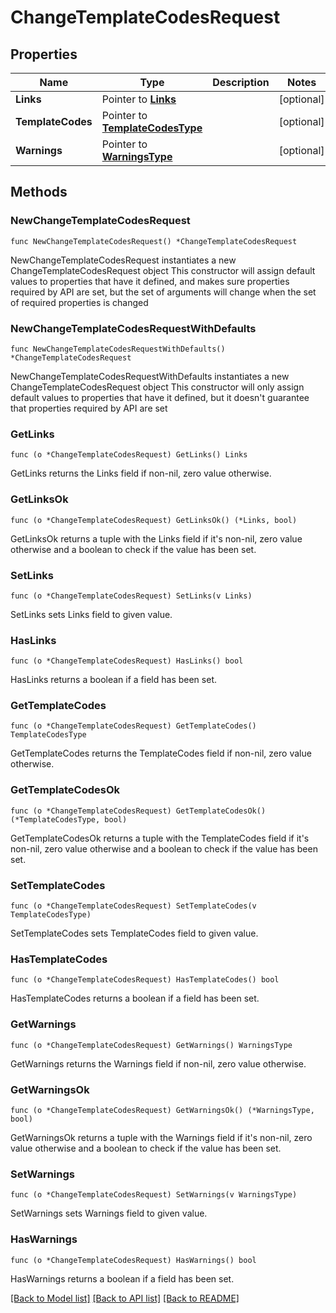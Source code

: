 # ChangeTemplateCodesRequest

## Properties

Name | Type | Description | Notes
------------ | ------------- | ------------- | -------------
**Links** | Pointer to [**Links**](Links.md) |  | [optional] 
**TemplateCodes** | Pointer to [**TemplateCodesType**](TemplateCodesType.md) |  | [optional] 
**Warnings** | Pointer to [**WarningsType**](WarningsType.md) |  | [optional] 

## Methods

### NewChangeTemplateCodesRequest

`func NewChangeTemplateCodesRequest() *ChangeTemplateCodesRequest`

NewChangeTemplateCodesRequest instantiates a new ChangeTemplateCodesRequest object
This constructor will assign default values to properties that have it defined,
and makes sure properties required by API are set, but the set of arguments
will change when the set of required properties is changed

### NewChangeTemplateCodesRequestWithDefaults

`func NewChangeTemplateCodesRequestWithDefaults() *ChangeTemplateCodesRequest`

NewChangeTemplateCodesRequestWithDefaults instantiates a new ChangeTemplateCodesRequest object
This constructor will only assign default values to properties that have it defined,
but it doesn't guarantee that properties required by API are set

### GetLinks

`func (o *ChangeTemplateCodesRequest) GetLinks() Links`

GetLinks returns the Links field if non-nil, zero value otherwise.

### GetLinksOk

`func (o *ChangeTemplateCodesRequest) GetLinksOk() (*Links, bool)`

GetLinksOk returns a tuple with the Links field if it's non-nil, zero value otherwise
and a boolean to check if the value has been set.

### SetLinks

`func (o *ChangeTemplateCodesRequest) SetLinks(v Links)`

SetLinks sets Links field to given value.

### HasLinks

`func (o *ChangeTemplateCodesRequest) HasLinks() bool`

HasLinks returns a boolean if a field has been set.

### GetTemplateCodes

`func (o *ChangeTemplateCodesRequest) GetTemplateCodes() TemplateCodesType`

GetTemplateCodes returns the TemplateCodes field if non-nil, zero value otherwise.

### GetTemplateCodesOk

`func (o *ChangeTemplateCodesRequest) GetTemplateCodesOk() (*TemplateCodesType, bool)`

GetTemplateCodesOk returns a tuple with the TemplateCodes field if it's non-nil, zero value otherwise
and a boolean to check if the value has been set.

### SetTemplateCodes

`func (o *ChangeTemplateCodesRequest) SetTemplateCodes(v TemplateCodesType)`

SetTemplateCodes sets TemplateCodes field to given value.

### HasTemplateCodes

`func (o *ChangeTemplateCodesRequest) HasTemplateCodes() bool`

HasTemplateCodes returns a boolean if a field has been set.

### GetWarnings

`func (o *ChangeTemplateCodesRequest) GetWarnings() WarningsType`

GetWarnings returns the Warnings field if non-nil, zero value otherwise.

### GetWarningsOk

`func (o *ChangeTemplateCodesRequest) GetWarningsOk() (*WarningsType, bool)`

GetWarningsOk returns a tuple with the Warnings field if it's non-nil, zero value otherwise
and a boolean to check if the value has been set.

### SetWarnings

`func (o *ChangeTemplateCodesRequest) SetWarnings(v WarningsType)`

SetWarnings sets Warnings field to given value.

### HasWarnings

`func (o *ChangeTemplateCodesRequest) HasWarnings() bool`

HasWarnings returns a boolean if a field has been set.


[[Back to Model list]](../README.md#documentation-for-models) [[Back to API list]](../README.md#documentation-for-api-endpoints) [[Back to README]](../README.md)



